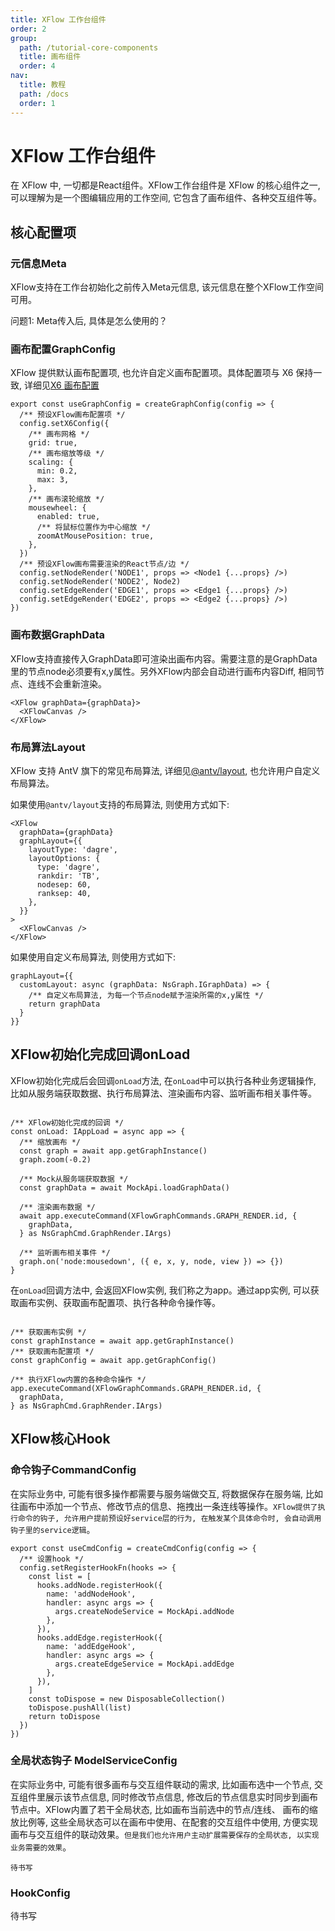 ```yaml
---
title: XFlow 工作台组件
order: 2
group:
  path: /tutorial-core-components
  title: 画布组件
  order: 4
nav:
  title: 教程
  path: /docs
  order: 1
---
```


# XFlow 工作台组件

在 XFlow 中, 一切都是React组件。XFlow工作台组件是 XFlow 的核心组件之一, 可以理解为是一个图编辑应用的工作空间, 它包含了画布组件、各种交互组件等。


## 核心配置项

### 元信息Meta

XFlow支持在工作台初始化之前传入Meta元信息, 该元信息在整个XFlow工作空间可用。

问题1: Meta传入后, 具体是怎么使用的？

### 画布配置GraphConfig

XFlow 提供默认画布配置项, 也允许自定义画布配置项。具体配置项与 X6 保持一致, 详细见[X6 画布配置](https://x6.antv.vision/zh/docs/api/graph/graph)

```tsx | pure
export const useGraphConfig = createGraphConfig(config => {
  /** 预设XFlow画布配置项 */
  config.setX6Config({
    /** 画布网格 */
    grid: true,
    /** 画布缩放等级 */
    scaling: {
      min: 0.2,
      max: 3,
    },
    /** 画布滚轮缩放 */
    mousewheel: {
      enabled: true,
      /** 将鼠标位置作为中心缩放 */
      zoomAtMousePosition: true,
    },
  })
  /** 预设XFlow画布需要渲染的React节点/边 */
  config.setNodeRender('NODE1', props => <Node1 {...props} />)
  config.setNodeRender('NODE2', Node2)
  config.setEdgeRender('EDGE1', props => <Edge1 {...props} />)
  config.setEdgeRender('EDGE2', props => <Edge2 {...props} />)
})
```

### 画布数据GraphData
XFlow支持直接传入GraphData即可渲染出画布内容。需要注意的是GraphData里的节点node必须要有x,y属性。另外XFlow内部会自动进行画布内容Diff, 相同节点、连线不会重新渲染。

```tsx | pure
<XFlow graphData={graphData}>
  <XFlowCanvas />
</XFlow>
```

### 布局算法Layout

XFlow 支持 AntV 旗下的常见布局算法, 详细见[@antv/layout](https://g6.antv.vision/zh/docs/api/graphLayout/guide), 也允许用户自定义布局算法。

如果使用`@antv/layout`支持的布局算法, 则使用方式如下:
```tsx | pure
<XFlow
  graphData={graphData}
  graphLayout={{
    layoutType: 'dagre',
    layoutOptions: {
      type: 'dagre',
      rankdir: 'TB',
      nodesep: 60,
      ranksep: 40,
    },
  }}
>
  <XFlowCanvas />
</XFlow>
```

如果使用自定义布局算法, 则使用方式如下:

```tsx | pure
graphLayout={{
  customLayout: async (graphData: NsGraph.IGraphData) => {
    /** 自定义布局算法, 为每一个节点node赋予渲染所需的x,y属性 */
    return graphData
  }
}}
```

## XFlow初始化完成回调onLoad

XFlow初始化完成后会回调`onLoad`方法, 在`onLoad`中可以执行各种业务逻辑操作, 比如从服务端获取数据、执行布局算法、渲染画布内容、监听画布相关事件等。

```tsx | pure

/** XFlow初始化完成的回调 */
const onLoad: IAppLoad = async app => {
  /** 缩放画布 */
  const graph = await app.getGraphInstance()
  graph.zoom(-0.2)

  /** Mock从服务端获取数据 */
  const graphData = await MockApi.loadGraphData()

  /** 渲染画布数据 */
  await app.executeCommand(XFlowGraphCommands.GRAPH_RENDER.id, {
    graphData,
  } as NsGraphCmd.GraphRender.IArgs)

  /** 监听画布相关事件 */
  graph.on('node:mousedown', ({ e, x, y, node, view }) => {})
}

```


在`onLoad`回调方法中, 会返回XFlow实例, 我们称之为app。通过app实例, 可以获取画布实例、获取画布配置项、执行各种命令操作等。

```tsx | pure

/** 获取画布实例 */
const graphInstance = await app.getGraphInstance()
/** 获取画布配置项 */
const graphConfig = await app.getGraphConfig()

/** 执行XFlow内置的各种命令操作 */
app.executeCommand(XFlowGraphCommands.GRAPH_RENDER.id, {
  graphData,
} as NsGraphCmd.GraphRender.IArgs)

```


## XFlow核心Hook

### 命令钩子CommandConfig

在实际业务中, 可能有很多操作都需要与服务端做交互, 将数据保存在服务端, 比如往画布中添加一个节点、修改节点的信息、拖拽出一条连线等操作。`XFlow提供了执行命令的钩子, 允许用户提前预设好service层的行为, 在触发某个具体命令时, 会自动调用钩子里的service逻辑`。

```tsx | pure
export const useCmdConfig = createCmdConfig(config => {
  /** 设置hook */
  config.setRegisterHookFn(hooks => {
    const list = [
      hooks.addNode.registerHook({
        name: 'addNodeHook',
        handler: async args => {
          args.createNodeService = MockApi.addNode
        },
      }),
      hooks.addEdge.registerHook({
        name: 'addEdgeHook',
        handler: async args => {
          args.createEdgeService = MockApi.addEdge
        },
      }),
    ]
    const toDispose = new DisposableCollection()
    toDispose.pushAll(list)
    return toDispose
  })
})

```

### 全局状态钩子 ModelServiceConfig

在实际业务中, 可能有很多画布与交互组件联动的需求, 比如画布选中一个节点, 交互组件里展示该节点信息, 同时修改节点信息, 修改后的节点信息实时同步到画布节点中。XFlow内置了若干全局状态, 比如画布当前选中的节点/连线、 画布的缩放比例等, 这些全局状态可以在画布中使用、在配套的交互组件中使用, 方便实现画布与交互组件的联动效果。`但是我们也允许用户主动扩展需要保存的全局状态, 以实现业务需要的效果`。

```tsx | pure
待书写
```


### HookConfig

待书写
